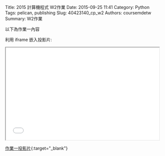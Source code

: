 Title: 2015 計算機程式 W2作業
Date: 2015-09-25 11:41
Category: Python
Tags: pelican, publishing
Slug: 40423140_cp_w2
Authors: coursemdetw
Summary: W2作業

以下為作業一內容

利用 iframe 嵌入投影片:

<iframe src="40423140_cp_w2_p.html" width="500" height="300"></iframe>

[作業一投影片](40423140_cp_w2_p.html){:target="_blank"}
